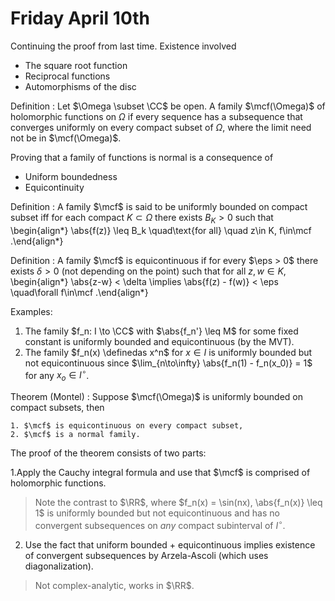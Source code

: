 # Friday April 10th

Continuing the proof from last time.
Existence involved

- The square root function
- Reciprocal functions
- Automorphisms of the disc

Definition
:   Let $\Omega \subset \CC$ be open.
    A family $\mcf(\Omega)$ of holomorphic functions on $\Omega$ if every sequence has a subsequence that converges uniformly on every compact subset of $\Omega$, where the limit need not be in $\mcf(\Omega)$.

Proving that a family of functions is normal is a consequence of

- Uniform boundedness
- Equicontinuity

Definition
:   A family $\mcf$ is said to be uniformly bounded on compact subset iff for each compact $K \subset \Omega$ there exists $B_K > 0$ such that
    \begin{align*}
    \abs{f(z)} \leq B_k \quad\text{for all} \quad z\in K, f\in\mcf
    .\end{align*}

Definition
:   A family $\mcf$ is equicontinuous if for every $\eps > 0$ there exists $\delta > 0$ (not depending on the point) such that for all $z, w\in K$,
    \begin{align*}
    \abs{z-w} < \delta \implies \abs{f(z) - f(w)} < \eps \quad\forall f\in\mcf
    .\end{align*}

Examples:

1. The family $f_n: I \to \CC$ with $\abs{f_n'} \leq M$ for some fixed constant is uniformly bounded and equicontinuous (by the MVT).
2. The family $f_n(x) \definedas x^n$ for $x\in I$ is uniformly bounded but not equicontinuous since $\lim_{n\to\infty} \abs{f_n(1) - f_n(x_0)} = 1$ for any $x_o \in I^\circ$.

Theorem (Montel)
:   Suppose $\mcf(\Omega)$ is uniformly bounded on compact subsets, then

    1. $\mcf$ is equicontinuous on every compact subset,
    2. $\mcf$ is a normal family.

The proof of the theorem consists of two parts:

1.Apply the Cauchy integral formula and use that $\mcf$ is comprised of holomorphic functions.

  > Note the contrast to $\RR$, where $f_n(x) = \sin(nx), \abs{f_n(x)} \leq 1$ is uniformly bounded but not equicontinuous and has no convergent subsequences on *any* compact subinterval of $I^\circ$.

2. Use the fact that uniform bounded + equicontinuous implies existence of convergent subsequences by Arzela-Ascoli (which uses diagonalization).

  > Not complex-analytic, works in $\RR$.



